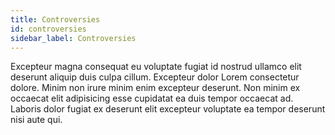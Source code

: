 ```yaml
---
title: Controversies
id: controversies
sidebar_label: Controversies
---
```


Excepteur magna consequat eu voluptate fugiat id nostrud ullamco elit deserunt aliquip duis culpa cillum. Excepteur dolor Lorem consectetur dolore. Minim non irure minim enim excepteur deserunt. Non minim ex occaecat elit adipisicing esse cupidatat ea duis tempor occaecat ad. Laboris dolor fugiat ex deserunt elit excepteur voluptate ea tempor deserunt nisi aute qui.

